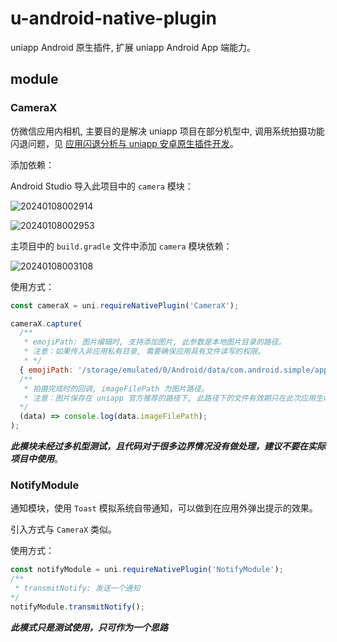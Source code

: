 # u-android-native-plugin

uniapp Android 原生插件, 扩展 uniapp Android App 端能力。

## module

### CameraX

仿微信应用内相机, 主要目的是解决 uniapp 项目在部分机型中, 调用系统拍摄功能闪退问题，见 [应用闪退分析与 uniapp 安卓原生插件开发]。

添加依赖：

Android Studio 导入此项目中的 `camera` 模块：

![20240108002914](http://qkc148.bvimg.com/18470/30696d04613d3420.png)

![20240108002953](http://qkc148.bvimg.com/18470/3f9ec7c9da1062a6.png)

主项目中的 `build.gradle` 文件中添加 `camera` 模块依赖：

![20240108003108](http://qkc148.bvimg.com/18470/24e407ae40d12af4.png)

使用方式：

```js
const cameraX = uni.requireNativePlugin('CameraX');

cameraX.capture(
  /**
   * emojiPath: 图片编辑时, 支持添加图片, 此参数是本地图片目录的路径。
   * 注意：如果传入非应用私有目录, 需要确保应用具有文件读写的权限。
   * */
  { emojiPath: '/storage/emulated/0/Android/data/com.android.simple/apps/__UNI__7DCA9F7/doc/uniapp_save/' },
  /**
   * 拍摄完成时的回调, imageFilePath 为图片路径。
   * 注意：图片保存在 uniapp 官方推荐的路径下, 此路径下的文件有效期只在此次应用生命周期内, 重启应用文件会默认被删除。
  */
  (data) => console.log(data.imageFilePath);
);
```

***此模块未经过多机型测试，且代码对于很多边界情况没有做处理，建议不要在实际项目中使用***。

### NotifyModule

通知模块，使用 `Toast` 模拟系统自带通知，可以做到在应用外弹出提示的效果。

引入方式与 `CameraX` 类似。

使用方式：

```js
const notifyModule = uni.requireNativePlugin('NotifyModule');
/**
 * transmitNotify: 发送一个通知
*/
notifyModule.transmitNotify();
```

***此模式只是测试使用，只可作为一个思路***

[应用闪退分析与 uniapp 安卓原生插件开发]: https://juejin.cn/post/7308219746830630938